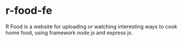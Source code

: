 # r-food-fe
R Food is a website for uploading or watching interesting ways to cook home food, using framework node js and express js.
